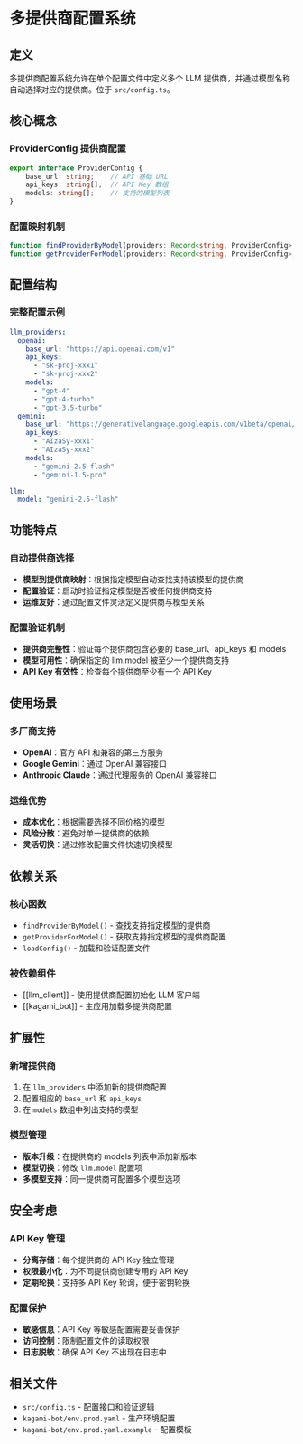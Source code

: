 # 多提供商配置系统

## 定义

多提供商配置系统允许在单个配置文件中定义多个 LLM 提供商，并通过模型名称自动选择对应的提供商。位于 `src/config.ts`。

## 核心概念

### ProviderConfig 提供商配置
```typescript
export interface ProviderConfig {
    base_url: string;    // API 基础 URL
    api_keys: string[];  // API Key 数组
    models: string[];    // 支持的模型列表
}
```

### 配置映射机制
```typescript
function findProviderByModel(providers: Record<string, ProviderConfig>, model: string): string | null
function getProviderForModel(providers: Record<string, ProviderConfig>, model: string): ProviderConfig
```

## 配置结构

### 完整配置示例
```yaml
llm_providers:
  openai:
    base_url: "https://api.openai.com/v1"
    api_keys:
      - "sk-proj-xxx1"
      - "sk-proj-xxx2"
    models:
      - "gpt-4"
      - "gpt-4-turbo"
      - "gpt-3.5-turbo"
  gemini:
    base_url: "https://generativelanguage.googleapis.com/v1beta/openai/"
    api_keys:
      - "AIzaSy-xxx1"
      - "AIzaSy-xxx2"
    models:
      - "gemini-2.5-flash"
      - "gemini-1.5-pro"

llm:
  model: "gemini-2.5-flash"
```

## 功能特点

### 自动提供商选择
- **模型到提供商映射**：根据指定模型自动查找支持该模型的提供商
- **配置验证**：启动时验证指定模型是否被任何提供商支持
- **运维友好**：通过配置文件灵活定义提供商与模型关系

### 配置验证机制
- **提供商完整性**：验证每个提供商包含必要的 base_url、api_keys 和 models
- **模型可用性**：确保指定的 llm.model 被至少一个提供商支持
- **API Key 有效性**：检查每个提供商至少有一个 API Key

## 使用场景

### 多厂商支持
- **OpenAI**：官方 API 和兼容的第三方服务
- **Google Gemini**：通过 OpenAI 兼容接口
- **Anthropic Claude**：通过代理服务的 OpenAI 兼容接口

### 运维优势
- **成本优化**：根据需要选择不同价格的模型
- **风险分散**：避免对单一提供商的依赖
- **灵活切换**：通过修改配置文件快速切换模型

## 依赖关系

### 核心函数
- `findProviderByModel()` - 查找支持指定模型的提供商
- `getProviderForModel()` - 获取支持指定模型的提供商配置
- `loadConfig()` - 加载和验证配置文件

### 被依赖组件
- [[llm_client]] - 使用提供商配置初始化 LLM 客户端
- [[kagami_bot]] - 主应用加载多提供商配置

## 扩展性

### 新增提供商
1. 在 `llm_providers` 中添加新的提供商配置
2. 配置相应的 `base_url` 和 `api_keys`
3. 在 `models` 数组中列出支持的模型

### 模型管理
- **版本升级**：在提供商的 models 列表中添加新版本
- **模型切换**：修改 `llm.model` 配置项
- **多模型支持**：同一提供商可配置多个模型选项

## 安全考虑

### API Key 管理
- **分离存储**：每个提供商的 API Key 独立管理
- **权限最小化**：为不同提供商创建专用的 API Key
- **定期轮换**：支持多 API Key 轮询，便于密钥轮换

### 配置保护
- **敏感信息**：API Key 等敏感配置需要妥善保护
- **访问控制**：限制配置文件的读取权限
- **日志脱敏**：确保 API Key 不出现在日志中

## 相关文件
- `src/config.ts` - 配置接口和验证逻辑
- `kagami-bot/env.prod.yaml` - 生产环境配置
- `kagami-bot/env.prod.yaml.example` - 配置模板